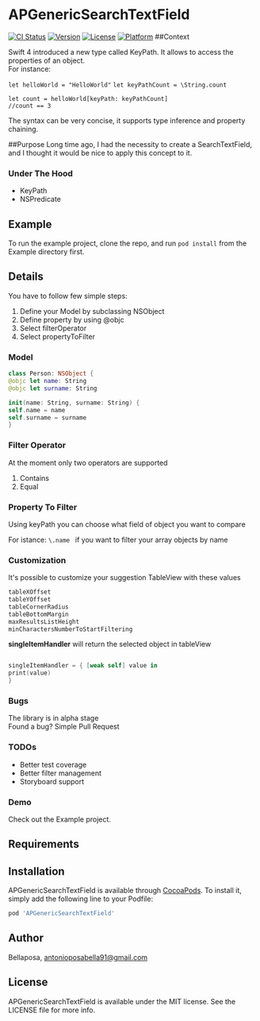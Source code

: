 # APGenericSearchTextField

[![CI Status](https://img.shields.io/travis/Bellaposa/APGenericSearchTextField.svg?style=flat)](https://travis-ci.org/Bellaposa/APGenericSearchTextField)
[![Version](https://img.shields.io/cocoapods/v/APGenericSearchTextField.svg?style=flat)](https://cocoapods.org/pods/APGenericSearchTextField)
[![License](https://img.shields.io/cocoapods/l/APGenericSearchTextField.svg?style=flat)](https://cocoapods.org/pods/APGenericSearchTextField)
[![Platform](https://img.shields.io/cocoapods/p/APGenericSearchTextField.svg?style=flat)](https://cocoapods.org/pods/APGenericSearchTextField)
##Context

Swift 4 introduced a new type called KeyPath. It allows to access the properties of an object.  
For instance:

`let helloWorld = "HelloWorld"`
`let keyPathCount = \String.count`

`let count = helloWorld[keyPath: keyPathCount]`  
`//count == 3`  

The syntax can be very concise, it supports type inference and property chaining.

##Purpose
Long time ago, I had the necessity to create a SearchTextField, and I thought it would be nice to apply this concept to it.  

### Under The Hood
* KeyPath
* NSPredicate 

## Example

To run the example project, clone the repo, and run `pod install` from the Example directory first.

## Details
You have to follow few simple steps:  

1.  Define your Model by subclassing NSObject
1.  Define property by using @objc 
1.  Select filterOperator 
1.  Select propertyToFilter

### Model 
``` swift
class Person: NSObject {
@objc let name: String
@objc let surname: String

init(name: String, surname: String) {
self.name = name
self.surname = surname
}
```
### Filter Operator
At the moment only two operators are supported

1. Contains 
2. Equal

### Property To Filter
Using keyPath you can choose what field of object you want to compare

For istance: `\.name ` if you want to filter your array objects by name 

### Customization
It's possible to customize your suggestion TableView with these values

``` swift 
tableXOffset
tableYOffset
tableCornerRadius
tableBottomMargin
maxResultsListHeight
minCharactersNumberToStartFiltering
```

**singleItemHandler** will return the selected object in tableView

```swift 

singleItemHandler = { [weak self] value in
print(value)
}
```

### Bugs
The library is in alpha stage  
Found a bug? Simple Pull Request

### TODOs
* Better test coverage 
* Better filter management
* Storyboard support

### Demo
Check out the Example project.


## Requirements

## Installation

APGenericSearchTextField is available through [CocoaPods](https://cocoapods.org). To install
it, simply add the following line to your Podfile:

```ruby
pod 'APGenericSearchTextField'
```

## Author

Bellaposa, antonioposabella91@gmail.com

## License

APGenericSearchTextField is available under the MIT license. See the LICENSE file for more info.
